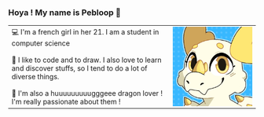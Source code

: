 ### Hoya ! My name is Pebloop 👋

<table>
<tr>
    <td valign="center" width=65%>
        💻 I'm a french girl in her 21. I am a student in computer science
        <br/><br/>
        🎨 I like to code and to draw. I also love to learn and discover stuffs, so I tend to do a lot of diverse things.
        <br/><br/>
        🐉 I'm also a huuuuuuuuugggeee dragon lover ! I'm really passionate about them !
    </td>
    <td valign="center"><img align='right' src="pp.gif"></td>
</tr></table>
